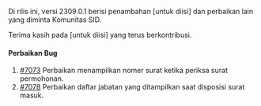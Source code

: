 Di rilis ini, versi 2309.0.1 berisi penambahan [untuk diisi] dan perbaikan lain yang diminta Komunitas SID.

Terima kasih pada [untuk diisi] yang terus berkontribusi.

#### Perbaikan Bug
1. [#7073](https://github.com/OpenSID/OpenSID/issues/7073) Perbaikan menampilkan nomer surat ketika periksa surat permohonan.
1. [#7078](https://github.com/OpenSID/OpenSID/issues/7078) Perbaikan daftar jabatan yang ditampilkan saat disposisi surat masuk.